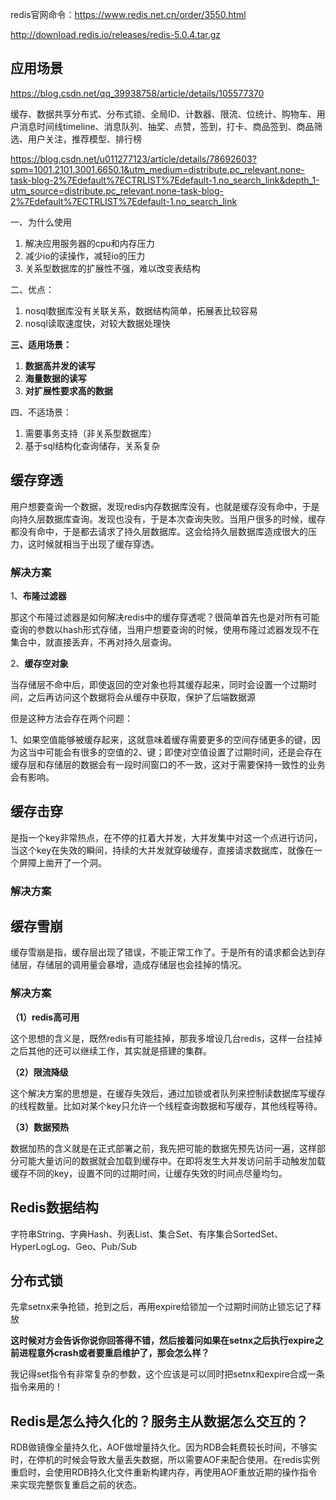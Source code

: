 redis官网命令：https://www.redis.net.cn/order/3550.html

http://download.redis.io/releases/redis-5.0.4.tar.gz

## 应用场景

https://blog.csdn.net/qq_39938758/article/details/105577370

缓存、数据共享分布式、分布式锁、全局ID、计数器、限流、位统计、购物车、用户消息时间线timeline、消息队列、抽奖、点赞，签到，打卡、商品签到、商品筛选、用户关注，推荐模型、排行榜

https://blog.csdn.net/u011277123/article/details/78692603?spm=1001.2101.3001.6650.1&utm_medium=distribute.pc_relevant.none-task-blog-2%7Edefault%7ECTRLIST%7Edefault-1.no_search_link&depth_1-utm_source=distribute.pc_relevant.none-task-blog-2%7Edefault%7ECTRLIST%7Edefault-1.no_search_link

一、为什么使用

1. 解决应用服务器的cpu和内存压力
2. 减少io的读操作，减轻io的压力
3. 关系型数据库的扩展性不强，难以改变表结构

二、优点：

1. nosql数据库没有关联关系，数据结构简单，拓展表比较容易
2. nosql读取速度快，对较大数据处理快

**三、适用场景：**

1. **数据高并发的读写**
2. **海量数据的读写**
3. **对扩展性要求高的数据**

四、不适场景：

1. 需要事务支持（非关系型数据库）
2. 基于sql结构化查询储存，关系复杂



## 缓存穿透

用户想要查询一个数据，发现redis内存数据库没有，也就是缓存没有命中，于是向持久层数据库查询。发现也没有，于是本次查询失败。当用户很多的时候，缓存都没有命中，于是都去请求了持久层数据库。这会给持久层数据库造成很大的压力，这时候就相当于出现了缓存穿透。

### 解决方案

1、**布隆过滤器**

那这个布隆过滤器是如何解决redis中的缓存穿透呢？很简单首先也是对所有可能查询的参数以hash形式存储，当用户想要查询的时候，使用布隆过滤器发现不在集合中，就直接丢弃，不再对持久层查询。

2、**缓存空对象**

当存储层不命中后，即使返回的空对象也将其缓存起来，同时会设置一个过期时间，之后再访问这个数据将会从缓存中获取，保护了后端数据源

但是这种方法会存在两个问题：

1、如果空值能够被缓存起来，这就意味着缓存需要更多的空间存储更多的键，因为这当中可能会有很多的空值的2、键；即使对空值设置了过期时间，还是会存在缓存层和存储层的数据会有一段时间窗口的不一致，这对于需要保持一致性的业务会有影响。



## 缓存击穿

是指一个key非常热点，在不停的扛着大并发，大并发集中对这一个点进行访问，当这个key在失效的瞬间，持续的大并发就穿破缓存，直接请求数据库，就像在一个屏障上凿开了一个洞。

### 解决方案



## 缓存雪崩

缓存雪崩是指，缓存层出现了错误，不能正常工作了。于是所有的请求都会达到存储层，存储层的调用量会暴增，造成存储层也会挂掉的情况。

### **解决方案**

**（1）redis高可用**

这个思想的含义是，既然redis有可能挂掉，那我多增设几台redis，这样一台挂掉之后其他的还可以继续工作，其实就是搭建的集群。

**（2）限流降级**

这个解决方案的思想是，在缓存失效后，通过加锁或者队列来控制读数据库写缓存的线程数量。比如对某个key只允许一个线程查询数据和写缓存，其他线程等待。

**（3）数据预热**

数据加热的含义就是在正式部署之前，我先把可能的数据先预先访问一遍，这样部分可能大量访问的数据就会加载到缓存中。在即将发生大并发访问前手动触发加载缓存不同的key，设置不同的过期时间，让缓存失效的时间点尽量均匀。



## Redis数据结构

字符串String、字典Hash、列表List、集合Set、有序集合SortedSet、HyperLogLog、Geo、Pub/Sub



## 分布式锁

先拿setnx来争抢锁，抢到之后，再用expire给锁加一个过期时间防止锁忘记了释放

**这时候对方会告诉你说你回答得不错，然后接着问如果在setnx之后执行expire之前进程意外crash或者要重启维护了，那会怎么样？**

我记得set指令有非常复杂的参数，这个应该是可以同时把setnx和expire合成一条指令来用的！



## Redis是怎么持久化的？服务主从数据怎么交互的？

RDB做镜像全量持久化，AOF做增量持久化。因为RDB会耗费较长时间，不够实时，在停机的时候会导致大量丢失数据，所以需要AOF来配合使用。在redis实例重启时，会使用RDB持久化文件重新构建内存，再使用AOF重放近期的操作指令来实现完整恢复重启之前的状态。